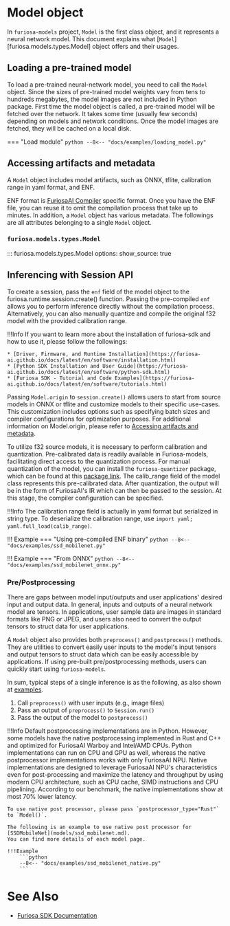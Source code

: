 # Model object

In `furiosa-models` project, `Model` is the first class object, and it represents a neural network model.
This document explains what [`Model`][furiosa.models.types.Model] object offers and their usages.

## Loading a pre-trained model
To load a pre-trained neural-network model, you need to call the `Model` object.
Since the sizes of pre-trained model weights vary from tens to hundreds megabytes,
the model images are not included in Python package. First time the model object is called, a pre-trained model will be
fetched over the network. It takes some time (usually few seconds) depending on models and network conditions.
Once the model images are fetched, they will be cached on a local disk.

=== "Load module"
    ```python
    --8<-- "docs/examples/loading_model.py"
    ```

<a name="accessing_artifacts_and_metadata"></a>
## Accessing artifacts and metadata
A `Model` object includes model artifacts, such as ONNX, tflite, calibration range in yaml format, and ENF.

ENF format is [FuriosaAI Compiler](https://furiosa-ai.github.io/docs/latest/en/software/compiler.html) specific format.
Once you have the ENF file, you can reuse it to omit the compilation process that take up to minutes.
In addition, a `Model` object has various metadata. The followings are all attributes belonging to a single `Model` object.

### `furiosa.models.types.Model`
::: furiosa.models.types.Model
    options:
        show_source: true


## Inferencing with Session API

To create a session, pass the `enf` field of the model object to the furiosa.runtime.session.create() function. Passing the pre-compiled `enf` allows you to perform inference directly without the compilation process. Alternatively, you can also manually quantize and compile the original f32 model with the provided calibration range.

!!!Info
    If you want to learn more about the installation of furiosa-sdk and how to use it, please follow the followings:

    * [Driver, Firmware, and Runtime Installation](https://furiosa-ai.github.io/docs/latest/en/software/installation.html)
    * [Python SDK Installation and User Guide](https://furiosa-ai.github.io/docs/latest/en/software/python-sdk.html)
    * [Furiosa SDK - Tutorial and Code Examples](https://furiosa-ai.github.io/docs/latest/en/software/tutorials.html)

Passing `Model.origin` to `session.create()` allows users to start from source models in ONNX or tflite and customize models to their specific use-cases. This customization includes options such as specifying batch sizes and compiler configurations for optimization purposes. For additional information on Model.origin, please refer to [Accessing artifacts and metadata](#accessing_artifacts_and_metadata).

To utilize f32 source models, it is necessary to perform calibration and quantization.
Pre-calibrated data is readily available in Furiosa-models, facilitating direct access to the quantization process.
For manual quantization of the model, you can install the `furiosa-quantizer` package, which can be found at this  [package link](https://furiosa-ai.github.io/docs/latest/en/software/python-sdk.html#quantizer).
The calib_range field of the model class represents this pre-calibrated data.
After quantization, the output will be in the form of FuriosaAI's IR which can then be passed to the session.
At this stage, the compiler configuration can be specified.


!!!Info
    The calibration range field is actually in yaml format but serialized in string type.
    To deserialize the calibration range, use `import yaml; yaml.full_load(calib_range)`.

<a name="Examples"></a>
!!! Example
    === "Using pre-compiled ENF binary"
        ```python
        --8<-- "docs/examples/ssd_mobilenet.py"
        ```


!!! Example
    === "From ONNX"
        ```python
        --8<-- "docs/examples/ssd_mobilenet_onnx.py"
        ```


### Pre/Postprocessing
There are gaps between model input/outputs and user applications' desired input and output data.
In general, inputs and outputs of a neural network model are tensors. In applications,
user sample data are images in standard formats like PNG or JPEG, and
users also need to convert the output tensors to struct data for user applications.

A `Model` object also provides both `preprocess()` and `postprocess()` methods.
They are utilities to convert easily user inputs to the model's input tensors and output tensors
to struct data which can be easily accessible by applications.
If using pre-built pre/postprocessing methods, users can quickly start using `furiosa-models`.

In sum, typical steps of a single inference is as the following, as also shown at [examples](#Examples).

1. Call `preprocess()` with user inputs (e.g., image files)
2. Pass an output of `preprocess()` to `Session.run()`
3. Pass the output of the model to `postprocess()`


!!!Info
    Default postprocessing implementations are in Python.
    However, some models have the native postprocessing implemented in Rust and C++ and
    optimized for FuriosaAI Warboy and Intel/AMD CPUs.
    Python implementations can run on CPU and GPU as well, whereas
    the native postprocessor implementations works with only FuriosaAI NPU.
    Native implementations are designed to leverage FuriosaAI NPU's characteristics even for post-processing
    and maximize the latency and throughput by using modern CPU architecture,
    such as CPU cache, SIMD instructions and CPU pipelining.
    According to our benchmark, the native implementations show at most 70% lower latency.

    To use native post processor, please pass `postprocessor_type="Rust"` to `Model()`.

    The following is an example to use native post processor for [SSDMobileNet](models/ssd_mobilenet.md).
    You can find more details of each model page.

    !!!Example
        ```python
        --8<-- "docs/examples/ssd_mobilenet_native.py"
        ```



# See Also
* [Furiosa SDK Documentation](https://furiosa-ai.github.io/docs/latest/en/)
